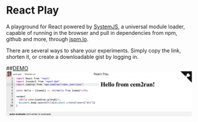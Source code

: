 React Play
==

A playground for React powered by [SystemJS](https://github.com/systemjs/systemjs), a universal module loader, capable of running in the browser and pull in dependencies from npm, github and more, through [jspm.io](http://jspm.io/).

There are several ways to share your experiments. Simply copy the link, shorten it, or create a downloadable gist by logging in.

##[DEMO](https://goo.gl/DS1fHW)
![React Play](example.png)
